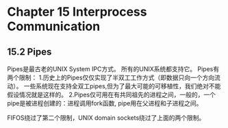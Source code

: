 # Chapter 15 Interprocess Communication

## 15.2 Pipes

Pipes是最古老的UNIX System IPC方式。
所有的UNIX系统都支持它。
Pipes有两个限制：
1.历史上的Pipes仅仅实现了半双工工作方式（即数据只向一个方向流动）。
  一些系统现在支持全双工pipes,但为了最大可能的可移植性，我们绝对不能假设情况就是这样的。
2.Pipes仅可用在有共同祖先的进程之间，一般的，一个pipe是被进程创建的：进程调用fork函数,
  pipe用在父进程和子进程之间。

FIFOS绕过了第二个限制，UNIX domain sockets绕过了上面的两个限制。

